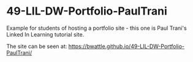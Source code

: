 # 49-LIL-DW-Portfolio-PaulTrani
Example for students of hosting a portfolio site - this one is Paul Trani's Linked In Learning tutorial site.

The site can be seen at: https://bwattle.github.io/49-LIL-DW-Portfolio-PaulTrani/
